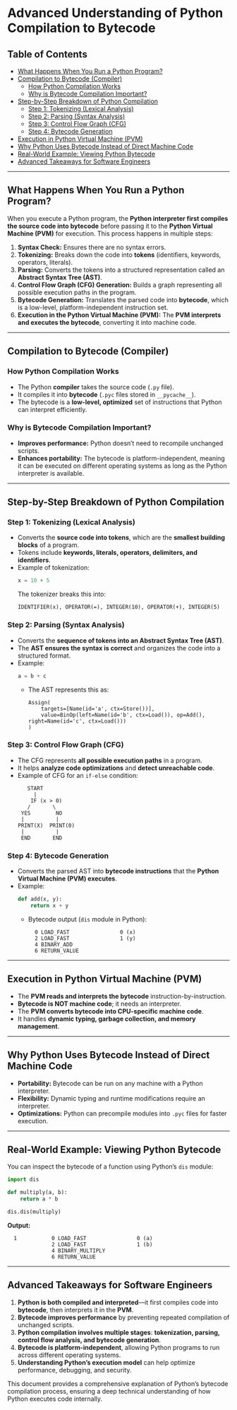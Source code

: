 # Advanced Understanding of Python Compilation to Bytecode

## **Table of Contents**
- [What Happens When You Run a Python Program?](#what-happens-when-you-run-a-python-program)
- [Compilation to Bytecode (Compiler)](#compilation-to-bytecode-compiler)
  - [How Python Compilation Works](#how-python-compilation-works)
  - [Why is Bytecode Compilation Important?](#why-is-bytecode-compilation-important)
- [Step-by-Step Breakdown of Python Compilation](#step-by-step-breakdown-of-python-compilation)
  - [Step 1: Tokenizing (Lexical Analysis)](#step-1-tokenizing-lexical-analysis)
  - [Step 2: Parsing (Syntax Analysis)](#step-2-parsing-syntax-analysis)
  - [Step 3: Control Flow Graph (CFG)](#step-3-control-flow-graph-cfg)
  - [Step 4: Bytecode Generation](#step-4-bytecode-generation)
- [Execution in Python Virtual Machine (PVM)](#execution-in-python-virtual-machine-pvm)
- [Why Python Uses Bytecode Instead of Direct Machine Code](#why-python-uses-bytecode-instead-of-direct-machine-code)
- [Real-World Example: Viewing Python Bytecode](#real-world-example-viewing-python-bytecode)
- [Advanced Takeaways for Software Engineers](#advanced-takeaways-for-software-engineers)

---

## **What Happens When You Run a Python Program?**
When you execute a Python program, the **Python interpreter first compiles the source code into bytecode** before passing it to the **Python Virtual Machine (PVM)** for execution. This process happens in multiple steps:

1. **Syntax Check:** Ensures there are no syntax errors.
2. **Tokenizing:** Breaks down the code into **tokens** (identifiers, keywords, operators, literals).
3. **Parsing:** Converts the tokens into a structured representation called an **Abstract Syntax Tree (AST)**.
4. **Control Flow Graph (CFG) Generation:** Builds a graph representing all possible execution paths in the program.
5. **Bytecode Generation:** Translates the parsed code into **bytecode**, which is a low-level, platform-independent instruction set.
6. **Execution in the Python Virtual Machine (PVM):** The **PVM interprets and executes the bytecode**, converting it into machine code.

---

## **Compilation to Bytecode (Compiler)**

### **How Python Compilation Works**
- The Python **compiler** takes the source code (`.py` file).
- It compiles it into **bytecode** (`.pyc` files stored in `__pycache__`).
- The bytecode is a **low-level, optimized** set of instructions that Python can interpret efficiently.

### **Why is Bytecode Compilation Important?**
- **Improves performance:** Python doesn’t need to recompile unchanged scripts.
- **Enhances portability:** The bytecode is platform-independent, meaning it can be executed on different operating systems as long as the Python interpreter is available.

---

## **Step-by-Step Breakdown of Python Compilation**

### **Step 1: Tokenizing (Lexical Analysis)**
- Converts the **source code into tokens**, which are the **smallest building blocks** of a program.
- Tokens include **keywords, literals, operators, delimiters, and identifiers**.
- Example of tokenization:
  ```python
  x = 10 + 5
  ```
  The tokenizer breaks this into:
  ```plaintext
  IDENTIFIER(x), OPERATOR(=), INTEGER(10), OPERATOR(+), INTEGER(5)
  ```

### **Step 2: Parsing (Syntax Analysis)**
- Converts the **sequence of tokens into an Abstract Syntax Tree (AST)**.
- The **AST ensures the syntax is correct** and organizes the code into a structured format.
- Example:
  ```python
  a = b + c
  ```
  - The AST represents this as:
    ```plaintext
    Assign(
        targets=[Name(id='a', ctx=Store())],
        value=BinOp(left=Name(id='b', ctx=Load()), op=Add(), right=Name(id='c', ctx=Load()))
    )
    ```

### **Step 3: Control Flow Graph (CFG)**
- The CFG represents **all possible execution paths** in a program.
- It helps **analyze code optimizations** and **detect unreachable code**.
- Example of CFG for an `if-else` condition:
  ```plaintext
     START
       |
      IF (x > 0)
     /       \
   YES        NO
   |          |
  PRINT(X)  PRINT(0)
   |          |
   END       END
  ```

### **Step 4: Bytecode Generation**
- Converts the parsed AST into **bytecode instructions** that the **Python Virtual Machine (PVM) executes**.
- Example:
  ```python
  def add(x, y):
      return x + y
  ```
  - Bytecode output (`dis` module in Python):
    ```plaintext
      0 LOAD_FAST                0 (x)
      2 LOAD_FAST                1 (y)
      4 BINARY_ADD
      6 RETURN_VALUE
    ```

---

## **Execution in Python Virtual Machine (PVM)**
- The **PVM reads and interprets the bytecode** instruction-by-instruction.
- **Bytecode is NOT machine code**; it needs an interpreter.
- The **PVM converts bytecode into CPU-specific machine code**.
- It handles **dynamic typing, garbage collection, and memory management**.

---

## **Why Python Uses Bytecode Instead of Direct Machine Code**
- **Portability:** Bytecode can be run on any machine with a Python interpreter.
- **Flexibility:** Dynamic typing and runtime modifications require an interpreter.
- **Optimizations:** Python can precompile modules into `.pyc` files for faster execution.

---

## **Real-World Example: Viewing Python Bytecode**
You can inspect the bytecode of a function using Python’s `dis` module:

```python
import dis

def multiply(a, b):
    return a * b

dis.dis(multiply)
```

**Output:**
```plaintext
  1           0 LOAD_FAST                0 (a)
              2 LOAD_FAST                1 (b)
              4 BINARY_MULTIPLY
              6 RETURN_VALUE
```

---

## **Advanced Takeaways for Software Engineers**
1. **Python is both compiled and interpreted**—it first compiles code into **bytecode**, then interprets it in the **PVM**.
2. **Bytecode improves performance** by preventing repeated compilation of unchanged scripts.
3. **Python compilation involves multiple stages**: **tokenization, parsing, control flow analysis, and bytecode generation**.
4. **Bytecode is platform-independent**, allowing Python programs to run across different operating systems.
5. **Understanding Python’s execution model** can help optimize performance, debugging, and security.

This document provides a comprehensive explanation of Python’s bytecode compilation process, ensuring a deep technical understanding of how Python executes code internally.
